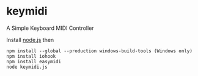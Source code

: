 # keymidi

A Simple Keyboard MIDI Controller

Install [node.js](https://nodejs.org/) then 

```console
npm install --global --production windows-build-tools (Windows only)
npm install iohook
npm install easymidi
node keymidi.js
```
